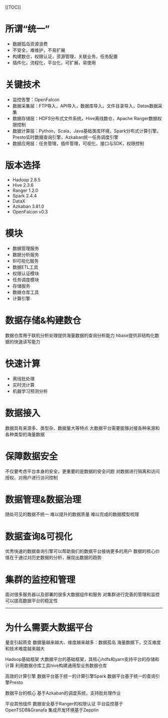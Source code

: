 [[TOC]]

# 所谓“统一”
+ 数据孤岛资源浪费
+ 不安全，难维护，不易扩展
+ 构建数仓，权限认证，资源管理，关联业务，任务配置
+ 插件化，流程化，平台化，可扩展，易使用

# 关键技术
+ 监控告警：OpenFalcon
+ 数据采集层：FTP导入，API导入，数据库导入，文件目录导入，Datax数据采集
+ 数据存储层：HDFS分布式文件系统，Hive离线数仓，Apache Ranger数据权限控制
+ 数据计算层：Python，Scala，Java基础类库环境，Spark分布式计算引擎，Presto实时数据查询引擎，Azkaban统一任务调度引擎
+ 数据应用层：任务管理，插件管理，可视化，接口与SDK，权限控制

# 版本选择
+ Hadoop 2.8.5
+ Hive 2.3.6
+ Ranger 1.2.0
+ Spark 2.4.4
+ DataX
+ Azkaban 3.81.0
+ OpenFalcon v0.3

# 模块
+ 数据管理服务
+ 数据分析服务
+ BI可视化服务
+ 数据ETL工具
+ 权限认证模块
+ 任务调度模块
+ 存储服务
+ 数据仓库工具
+ 计算引擎

# 数据存储&构建数仓
数据仓库用于联机分析处理提供海量数据的查询分析能力
hbase提供非结构化数据的快速读写能力

# 快速计算
+ 离线批处理
+ 实时流计算
+ 机器学习预测分析

# 数据接入
数据具有来源多、类型杂、数据量大等特点
大数据平台需要能够对接各种来源和各种类型的海量数据

# 保障数据安全
不仅要考虑平台本身的安全，更重要的是数据的安全问题
对数据进行隔离和访问授权、对用户进行访问控制

# 数据管理&数据治理
随处可见的数据不统一
难以提升的数据质量
难以完成的数据模型梳理

# 数据查询&可视化
优秀快速的数据查询引擎可以帮助我们的数据平台接纳更多的用户
数据的核心价值在于通过对历史数据的分析，展现出数据的趋势

# 集群的监控和管理
面对很多服务器以及部署的很多大数据组件和服务
对集群进行完善的管理和监控可以提高数据平台的稳定性

---

# 为什么需要大数据平台
量变引起质变
数据量越来越大、维度越来越多：数据孤岛
海量数据下，交互难度和技术难度越来越大


Hadoop基础框架
大数据平台的基础框架，其核心hdfs和yarn支持平台的存储和计算
利用数据仓库工具hive构建通用型业务数据仓库

高效的计算引擎
数据平台基于统一的计算引擎Spark
数据平台基于统一的查询引擎Presto

数据平台的核心
基于Azkaban的调度系统，支持批处理作业

平台其他组件
数据安全基于Ranger的权限认证
平台监控基于OpenTSDB&Granafa
集成开发环境基于Zepplin
